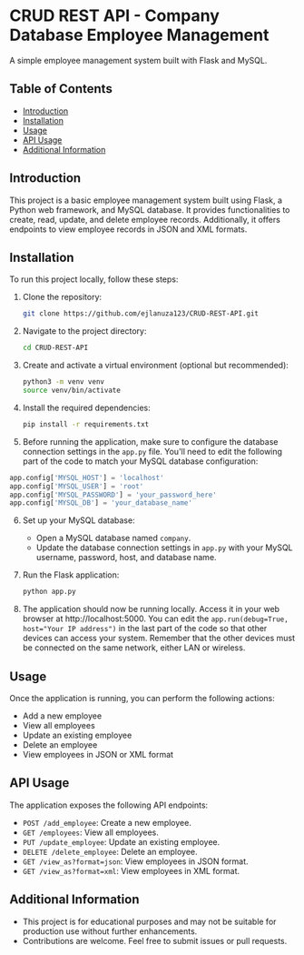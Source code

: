 # CRUD REST API - Company Database Employee Management

A simple employee management system built with Flask and MySQL.

## Table of Contents

- [Introduction](#introduction)
- [Installation](#installation)
- [Usage](#usage)
- [API Usage](#api-usage)
- [Additional Information](#additional-information)

## Introduction

This project is a basic employee management system built using Flask, a Python web framework, and MySQL database. It provides functionalities to create, read, update, and delete employee records. Additionally, it offers endpoints to view employee records in JSON and XML formats.

## Installation

To run this project locally, follow these steps:

1. Clone the repository:

   ```bash
   git clone https://github.com/ejlanuza123/CRUD-REST-API.git

   ```

2. Navigate to the project directory:

   ```bash
   cd CRUD-REST-API
   ```

3. Create and activate a virtual environment (optional but recommended):

   ```bash
   python3 -m venv venv
   source venv/bin/activate
   ```

4. Install the required dependencies:

   ```bash
   pip install -r requirements.txt
   ```
   
5. Before running the application, make sure to configure the database connection settings in the `app.py` file. You'll need to edit the following part of the code to match your MySQL database configuration:

```python
app.config['MYSQL_HOST'] = 'localhost'
app.config['MYSQL_USER'] = 'root'
app.config['MYSQL_PASSWORD'] = 'your_password_here'
app.config['MYSQL_DB'] = 'your_database_name'
 ```

6. Set up your MySQL database:
   
   - Open a MySQL database named `company`.
   - Update the database connection settings in `app.py` with your MySQL username, password, host, and database name.

7. Run the Flask application:

   ```bash
   python app.py
   ```

8. The application should now be running locally. Access it in your web browser at http://localhost:5000. You can edit the `app.run(debug=True, host="Your IP address")` in the last part of the code so that other devices can access your system. Remember that the other devices must be connected on the same network, either LAN or wireless.

## Usage

Once the application is running, you can perform the following actions:

- Add a new employee
- View all employees
- Update an existing employee
- Delete an employee
- View employees in JSON or XML format

## API Usage

The application exposes the following API endpoints:

- `POST /add_employee`: Create a new employee.
- `GET /employees`: View all employees.
- `PUT /update_employee`: Update an existing employee.
- `DELETE /delete_employee`: Delete an employee.
- `GET /view_as?format=json`: View employees in JSON format.
- `GET /view_as?format=xml`: View employees in XML format.

## Additional Information

- This project is for educational purposes and may not be suitable for production use without further enhancements.
- Contributions are welcome. Feel free to submit issues or pull requests.

